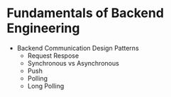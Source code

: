 # Fundamentals of Backend Engineering

- Backend Communication Design Patterns
  - Request Respose
  - Synchronous vs Asynchronous
  - Push
  - Polling
  - Long Polling
